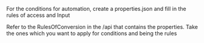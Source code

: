 For the conditions for automation, create a properties.json and fill in the rules of access and Input

Refer to the RulesOfConversion in the /api that contains the properties. Take the ones which you want to apply for conditions and being the rules
